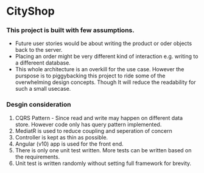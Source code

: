 # CityShop

 ### This project is built with few assumptions.
  * Future user stories would be about writing the product or oder objects back to the server.
  * Placing an order might be very different kind of interaction  e.g. writing to a differeent database.
  * This whole architecture is an overkill for the use case. However the purspose is to piggybacking this project to ride some of the overwhelming design concepts. Though It will reduce the readability for such a small usecase.


### Desgin consideration
  1. CQRS Pattern - Since read and write may happen on different data store. However code only has query pattern implemented.
  2. MediatR is used to reduce coupling and seperation of concern
  3. Controller is kept as thin as possible.
  4. Angular (v10) app is used for the front end.
  5. There is only one unit test written. More tests can be written based on the requirements.
  6. Unit test is written randomly without setting full framework for brevity.
 
